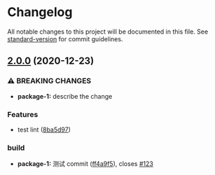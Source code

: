 # Changelog

All notable changes to this project will be documented in this file. See [standard-version](https://github.com/conventional-changelog/standard-version) for commit guidelines.

## [2.0.0](https://github.com/mjzhang1993/lerna-test/compare/v0.1.3...v2.0.0) (2020-12-23)


### ⚠ BREAKING CHANGES

* **package-1:** describe the change

### Features

* test lint ([8ba5d97](https://github.com/mjzhang1993/lerna-test/commit/8ba5d97093fd2eb6afeebed2e5293ac3c7c05450))


### build

* **package-1:** 测试 commit ([ff4a9f5](https://github.com/mjzhang1993/lerna-test/commit/ff4a9f5b61cb21706b15f65b9228e292192b9d2a)), closes [#123](https://github.com/mjzhang1993/lerna-test/issues/123)
